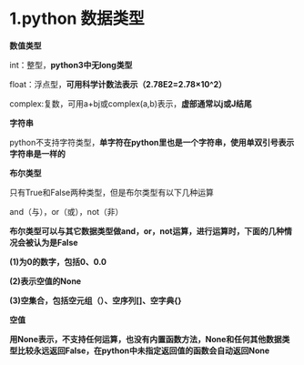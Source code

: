 # 1.python 数据类型

**数值类型**

int：整型，**python3中无long类型**

float：浮点型，**可用科学计数法表示（2.78E2=2.78×10\^2）**

complex:复数，可用a+bj或complex(a,b)表示，**虚部通常以j或J结尾**

**字符串**

python不支持字符类型，**单字符在python里也是一个字符串，使用单双引号表示字符串是一样的**

**布尔类型**

只有True和False两种类型，但是布尔类型有以下几种运算

and（与），or（或），not（非）

**布尔类型可以与其它数据类型做and，or，not运算，进行运算时，下面的几种情况会被认为是False**

**(1)为0的数字，包括0、0.0**

**(2)表示空值的None**

**(3)空集合，包括空元组（）、空序列[]、空字典{}**

**空值**

**用None表示，不支持任何运算，也没有内置函数方法，None和任何其他数据类型比较永远返回False，在python中未指定返回值的函数会自动返回None**
